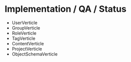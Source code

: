 # Implementation / QA / Status

 * UserVerticle
 * GroupVerticle
 * RoleVerticle
 * TagVerticle
 * ContentVerticle
 * ProjectVerticle
 * ObjectSchemaVerticle
